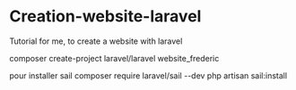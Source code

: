# Creation-website-laravel
Tutorial for me, to create a website with laravel


composer create-project laravel/laravel website_frederic

pour installer sail
composer require laravel/sail --dev
php artisan sail:install
